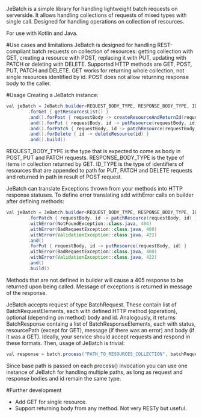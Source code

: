 JeBatch is a simple library for handling lightweight batch requests on serverside.
It allows handling collections of requests of mixed types with single call.
Designed for handling operations on collection of resources.

For use with Kotlin and Java.


#Use cases and limitations
JeBatch is designed for handling REST-compliant batch requests on collection of resources: getting collection with GET, creating a resource with POST, replacing it with PUT, updating with PATCH or deleting with DELETE.
Supported HTTP methods are GET, POST, PUT, PATCH and DELETE.
GET works for returning whole collection, not single resources identified by id.
POST does not allow returning response body to the caller.

#Usage
Creating a JeBatch instance:
```java
val jeBatch = JeBatch.builder<REQUEST_BODY_TYPE, RESPONSE_BODY_TYPE, ID_TYPE>()
        .forGet { getResourcesList() }
        .and().forPost { requestBody -> createResourceAndReturnId(requestBody) }
        .and().forPut { requestBody, id -> putResource(requestBody, id) }
        .and().forPatch { requestBody, id -> patchResource(requestBody, id) }
        .and().forDelete { id -> deleteResource(id) }
        .and().build()
```
REQUEST_BODY_TYPE is the type that is expected to come as body in POST, PUT and PATCH requests. 
RESPONSE_BODY_TYPE is the type of items in collection returned by GET.
ID_TYPE is the type of identifiers of resources that are appended to path for PUT, PATCH and DELETE requests and returned in path in result of POST request.

JeBatch can translate Exceptions thrown from your methods into HTTP response statuses. To define error translating add withError calls on builder after defining methods:
```java
val jeBatch = JeBatch.builder<REQUEST_BODY_TYPE, RESPONSE_BODY_TYPE, ID_TYPE>()
        .forPatch { requestBody, id -> patchResource(requestBody, id) }
        .withError(NotFoundException::class.java, 404)
        .withError(BadRequestException::class.java, 400)
        .withError(ValidationException::class.java, 422)
        .and()
        .forPut { requestBody, id -> putResource(requestBody, id) }
        .withError(BadRequestException::class.java, 400)
        .withError(ValidationException::class.java, 422)
        .and()
        .build()
```

Methods that are not defined in builder will cause a 405 response to be returned upon being called. Message of exceptions is returned in message of the response.

JeBatch accepts request of type BatchRequest. These contain list of BatchRequestElements, each with defined HTTP method (operation), optional (depending on method) body and id.
Analogously, it returns BatchResponse containg a list of BatchResponseElements, each with status, resourcePath (except for GET), message (if there was an error) and body (if it was a GET).
Ideally, your service should accept requests and respond in these formats. Then, usage of JeBatch is trivial:
```java
val response = batch.process("PATH_TO_RESOURCES_COLLECTION", batchRequest)
```
Since base path is passed on each process() invocation you can use one instance of JeBatch for handling multiple paths, as long as request and response bodies and id remain the same type.

#Further development
* Add GET for single resource.
* Support returning body from any method. Not very RESTy but useful.
